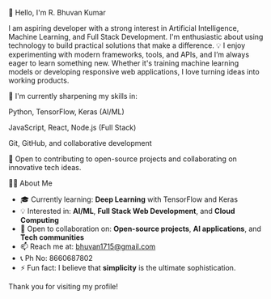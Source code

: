  👋 Hello, I'm R. Bhuvan Kumar

I am aspiring developer with a strong interest in Artificial Intelligence, Machine Learning, and Full Stack Development. I'm enthusiastic about using technology to build practical solutions that make a difference.
💡 I enjoy experimenting with modern frameworks, tools, and APIs, and I’m always eager to learn something new. Whether it's training machine learning models or developing responsive web applications, I love turning ideas into working products.

🚀 I'm currently sharpening my skills in:

 Python, TensorFlow, Keras (AI/ML)

JavaScript, React, Node.js (Full Stack)

Git, GitHub, and collaborative development

🌱 Open to contributing to open-source projects and collaborating on innovative tech ideas.

 👨‍💻 About Me
- 🎓 Currently learning: **Deep Learning** with TensorFlow and Keras  
- 💡 Interested in: **AI/ML**, **Full Stack Web Development**, and **Cloud Computing**  
- 🤝 Open to collaboration on: **Open-source projects**, **AI applications**, and **Tech communities**  
- 📫 Reach me at: bhuvan1715@gmail.com
- 📞 Ph No: 8660687802
- ⚡ Fun fact: I believe that **simplicity** is the ultimate sophistication.

Thank you for visiting my profile!

